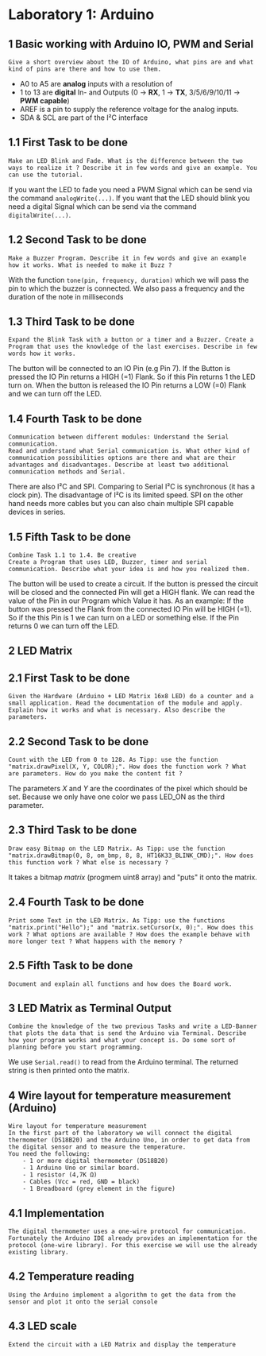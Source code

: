 # Laboratory 1: Arduino

## 1 Basic working with Arduino IO, PWM and Serial

```
Give a short overview about the IO of Arduino, what pins are and what kind of pins are there and how to use them.
```
- A0 to A5 are **analog** inputs with a resolution of 
- 1 to 13 are **digital** In- and Outputs (0 -> **RX**, 1 -> **TX**, 3/5/6/9/10/11 -> **PWM capable**)
- AREF is a pin to supply the reference voltage for the analog inputs.
- SDA & SCL are part of the I²C interface

## 1.1 First Task to be done

```
Make an LED Blink and Fade. What is the difference between the two ways to realize it ? Describe it in few words and give an example. You can use the tutorial.
```

If you want the LED to fade you need a PWM Signal which can be send via the command `analogWrite(...)`. If you want that the LED should blink you need a digital Signal which can be send via the command `digitalWrite(...)`.

## 1.2 Second Task to be done

```
Make a Buzzer Program. Describe it in few words and give an example how it works. What is needed to make it Buzz ?
```

With the function `tone(pin, frequency, duration)` which we will pass the pin to which the buzzer is connected. We also pass a frequency and the duration of the note in milliseconds


## 1.3 Third Task to be done

```
Expand the Blink Task with a button or a timer and a Buzzer. Create a Program that uses the knowledge of the last exercises. Describe in few words how it works.
```

The button will be connected to an IO Pin (e.g Pin 7). If the Button is pressed the IO Pin returns a HIGH (=1) Flank. So if this Pin returns 1 the LED turn on. When the button is released the IO Pin returns a LOW (=0) Flank and we can turn off the LED. 

## 1.4 Fourth Task to be done

```
Communication between different modules: Understand the Serial communication. 
Read and understand what Serial communication is. What other kind of communication possibilities options are there and what are their advantages and disadvantages. Describe at least two additional communication methods and Serial.
```

There are also I²C and SPI. Comparing to Serial I²C is synchronous (it has a clock pin). The disadvantage of I²C is its limited speed. SPI on the other hand needs more cables but you can also chain multiple SPI capable devices in series.


## 1.5 Fifth Task to be done

```
Combine Task 1.1 to 1.4. Be creative
Create a Program that uses LED, Buzzer, timer and serial communication. Describe what your idea is and how you realized them.
```

The button will be used to create a circuit. If the button is pressed the circuit will be closed and the connected Pin will get a HIGH flank. We can read the value of the Pin in our Program which Value it has. As an example: If the button was pressed the Flank from the connected IO Pin will be HIGH (=1). So if the this Pin is 1 we can turn on a LED or something else. If the Pin returns 0 we can turn off the LED.

## 2 LED Matrix

## 2.1 First Task to be done

```
Given the Hardware (Arduino + LED Matrix 16x8 LED) do a counter and a small application. Read the documentation of the module and apply. Explain how it works and what is necessary. Also describe the parameters.
```

## 2.2 Second Task to be done

```
Count with the LED from 0 to 128. As Tipp: use the function "matrix.drawPixel(X, Y, COLOR);". How does the function work ? What are parameters. How do you make the content fit ?
```

The parameters *X* and *Y* are the coordinates of the pixel which should be set. Because we only have one color we pass LED_ON as the third parameter.


## 2.3 Third Task to be done

```
Draw easy Bitmap on the LED Matrix. As Tipp: use the function "matrix.drawBitmap(0, 8, om_bmp, 8, 8, HT16K33_BLINK_CMD);". How does this function work ? What else is necessary ?
```

It takes a bitmap *matrix* (progmem uint8 array) and "puts" it onto the matrix.

## 2.4 Fourth Task to be done

```
Print some Text in the LED Matrix. As Tipp: use the functions "matrix.print("Hello");" and "matrix.setCursor(x, 0);". How does this work ? What options are available ? How does the example behave with more longer text ? What happens with the memory ? 
```

## 2.5 Fifth Task to be done

```
Document and explain all functions and how does the Board work.
```

## 3 LED Matrix as Terminal Output

```
Combine the knowledge of the two previous Tasks and write a LED-Banner that plots the data that is send the Arduino via Terminal. Describe how your program works and what your concept is. Do some sort of planning before you start programming.
```

We use `Serial.read()` to read from the Arduino terminal. The returned string is then printed onto the matrix.


## 4 Wire layout for temperature measurement (Arduino)

```
Wire layout for temperature measurement
In the first part of the laboratory we will connect the digital thermometer (DS18B20) and the Arduino Uno, in order to get data from the digital sensor and to measure the temperature.
You need the following:
    - 1 or more digital thermometer (DS18B20)
    - 1 Arduino Uno or similar board.
    - 1 resistor (4,7K Ω)
    - Cables (Vcc = red, GND = black)
    - 1 Breadboard (grey element in the figure)
```

## 4.1 Implementation

```
The digital thermometer uses a one-wire protocol for communication. Fortunately the Arduino IDE already provides an implementation for the protocol (one-wire library). For this exercise we will use the already existing library. 
```

## 4.2 Temperature reading

```
Using the Arduino implement a algorithm to get the data from the sensor and plot it onto the serial console
```

## 4.3 LED scale

```
Extend the circuit with a LED Matrix and display the temperature
```